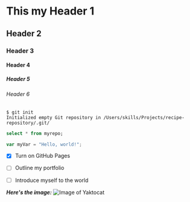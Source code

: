 # This my Header 1
## Header 2
### Header 3
#### Header 4
##### Header 5
###### Header 6


```
$ git init
Initialized empty Git repository in /Users/skills/Projects/recipe-repository/.git/
```

``` sql
select * from myrepo;
```

``` javascript
var myVar = "Hello, world!";
```


- [x] Turn on GitHub Pages
- [ ] Outline my portfolio
- [ ] Introduce myself to the world



_**Here's the image:**_
![Image of Yaktocat](https://octodex.github.com/images/yaktocat.png)
